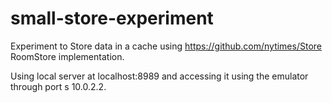 # small-store-experiment

Experiment to Store data in a cache using https://github.com/nytimes/Store RoomStore implementation.

Using local server at localhost:8989 and accessing it using the emulator through port s 10.0.2.2. 


